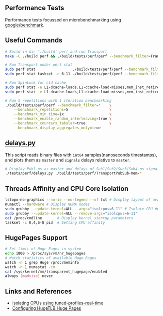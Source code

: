 ## Performance Tests
Performance tests focussed on microbenchmarking using [google/benchmark](https://github.com/google/benchmark/blob/main/docs/user_guide.md).

## Useful Commands
```sh
# Build in dir './build' perf and run Transport
make -C ./build perf && ./build/tests/perf/perf --benchmark_filter=Transport --benchmark_counters_tabular=true

# Run Transport under perf stat
sudo perf stat                 ./build/tests/perf/perf --benchmark_filter=Transport --benchmark_counters_tabular=true
sudo perf stat taskset -c 6-11 ./build/tests/perf/perf --benchmark_filter=Transport --benchmark_counters_tabular=true

# Run SpinLock for L1d cache
sudo perf stat -e L1-dcache-loads,L1-dcache-load-misses,mem_inst_retired.lock_loads ./build/tests/perf/perf --benchmark_filter=TASS
sudo perf stat -e L1-dcache-loads,L1-dcache-load-misses,mem_inst_retired.lock_loads ./build/tests/perf/perf --benchmark_filter=TTSS

# Run 5 repetitions with 1 iteration benchmarking
./build/tests/perf/perf --benchmark_filter=*    \
    --benchmark_repetitions=5                   \
    --benchmark_min_time=1x                     \
    --benchmark_enable_random_interleaving=true \
    --benchmark_counters_tabular=true           \
    --benchmark_display_aggregates_only=true
```

## [delays.py](delays.py)
This script reads binary files with `int64` samples(nanoseconds timestamps), and plots them as `master` and `signals` delays relative to `master`.
```sh
# Display Pub1.ns as master and delays of Sub1/Sub2/Sub3/Sub4.ns signals relative to Pub1
./tests/perf/delays.py ./build/tests/perf/TransportPubSub-mem-*
```

## Threads Affinity and CPU Core Isolation
```sh
lstopo-no-graphics --no-io --no-legend --of txt # Display layout of available CPUs in physical packages
numactl --hardware # Display NUMA nodes
sudo grubby --update-kernel=ALL --args="isolcpus=6-11" # Isolate CPU #6 - #11 from OS scheduling
sudo grubby --update-kernel=ALL --remove-args="isolcpus=6-11"
cat /proc/cmdline       # Display kernel startup parameters
taskset -c 0,4,6-8 pid  # Setting CPU affinity
```

## HugePages Support
```sh
# Set limit of Huge Pages in system
echo 1000 > /proc/sys/vm/nr_hugepages
# Watch statistics of available Huge Pages
watch -n 1 grep Huge /proc/meminfo
watch -n 1 numastat -cm
cat /sys/kernel/mm/transparent_hugepage/enabled
always [madvise] never
```


## Links and References
 - [Isolating CPUs using tuned-profiles-real-time](https://access.redhat.com/documentation/en-us/red_hat_enterprise_linux_for_real_time/8/html/optimizing_rhel_8_for_real_time_for_low_latency_operation/assembly_isolating-cpus-using-tuned-profiles-realtime_optimizing-rhel8-for-real-time-for-low-latency-operation)
 - [Configuring HugeTLB Huge Pages](https://access.redhat.com/documentation/en-us/red_hat_enterprise_linux/7/html/performance_tuning_guide/sect-red_hat_enterprise_linux-performance_tuning_guide-memory-configuring-huge-pages)
